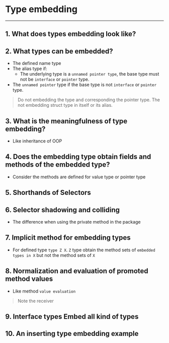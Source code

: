 # Type embedding
---

## 1. What does types embedding look like?

## 2. What types can be embedded?
  - The defined name type 
  - The alias type if:
    + The underlying type is a `unnamed pointer type`, the base type must not be `interface` or `pointer` type.
  - The `unnamed pointer` type if the base type is not `interface` or `pointer` type.

  > Do not embedding the type and corresponding the pointer type. The not embedding struct type in itself or its alias.

## 3. What is the meaningfulness of type embedding?
  - Like inheritance of OOP

## 4. Does the embedding type obtain fields and methods of the embedded type?
  - Consider the methods are defined for value type or pointer type

## 5. Shorthands of Selectors

## 6. Selector shadowing and colliding
  - The difference when using the private method in the package

## 7. Implicit method for embedding types
  - For defined type `type Z X`. `Z` type obtain the method sets of `embedded types in X` but not the method sets of `X`

## 8. Normalization and evaluation of promoted method values
  - Like method `value evaluation`
  > Note the receiver

## 9. Interface types Embed all kind of types

## 10. An inserting type embedding example
